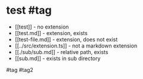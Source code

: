 # test #tag

- [[test]] - no extension
- [[test.md]] - extension, exists
- [[test-file.md]] - extension, does not exist
- [[../src/extension.ts]] - not a markdown extension
- [[./sub/sub.md]] - relative path, exists
- [[sub.md]] - exists in sub directory

#tag #tag2
